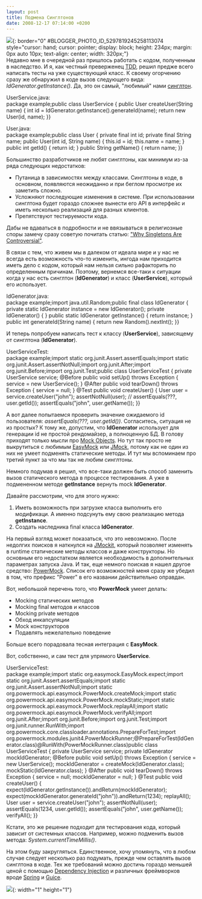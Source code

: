 ```yaml
---
layout: post
title: Подмена Синглтонов
date: 2008-12-17 07:14:00 +0200
---
```

![](http://2.bp.blogspot.com/_MzPDIAgS1ow/SYWiiNXWgDI/AAAAAAAAJr4/rMPEwUK1HsM/s320/sngleton.jpg){: border="0" #BLOGGER_PHOTO_ID_5297819245258113074 style="cursor: hand; cursor: pointer; display: block; height: 234px; margin: 0px auto 10px; text-align: center; width: 320px;"}  
Недавно мне в очередной раз пришлось работать с кодом, полученным в наследство. И я, как честный преверженец [TDD][1], решил предже всего написать тесты на уже существующий класс. К своему огорчению сразу же обнаружил в коде вызов следующего вида: <span style="font-style: italic;">IdGenerator.getInstance()</span>. Да, это он самый, \"любимый\" нами [синглтон][2].  
<a name="more" />  
  
UserService.java:  
    package example;public class UserService {  public User createUser(String name) {    int id = IdGenerator.getInstance().generateId(name);    return new User(id, name);  }}

  
User.java:  
    package example;public class User {  private final int id;  private final String name;  public User(int id, String name) {    this.id = id;    this.name = name;  }  public int getId() {    return id;  }  public String getName() {    return name;  }}

  
Большинство разработчиков не любят синглтоны, как минимум из-за ряда следующих недостатков:  
* Путаница в зависимостях между
  классами. Синглтоны в коде, в основном,
  появляются неожиданно и при беглом
  просмотре их заметить сложно.
* Усложняют последующие изменения в
  системе. При использовании синглтона
  будет гораздо сложнее вынести его API в
  интерфейс и иметь несколько
  реализаций для разных клиентов.
* Препятствуют тестируемости кода.

  
  
Дабы не вдаваться в подробности и не ввязываться в религиозные споры замечу сразу советую почитать статью: [\"Why Singletons Are Controversial\"][3].  
  
В связи с тем, что живем мы в далеком от идеала мире и у нас не всегда есть возможность что-то изменить, ингода нам приходится иметь дело с кодом, который нам нельзя сильно рафакторить по определенным причинам. Поэтому, вернемся все-таки к ситуации когда у нас есть синглтон (<span style="font-weight: bold;">IdGenerator</span>) и класс (<span style="font-weight: bold;">UserService</span>), который его использует.  
  
IdGenerator.java:  
    package example;import java.util.Random;public final class IdGenerator {  private static IdGenerator instance = new IdGenerator();  private IdGenerator() {  }  public static IdGenerator getInstance() {    return instance;  }  public int generateId(String name) {    return new Random().nextInt();  }}

  
И теперь попробуем написать тест к классу (<span style="font-weight: bold;">UserService</span>), зависящему от синглтона (<span style="font-weight: bold;">IdGenerator</span>).  
  
UserServiceTest:  
    package example;import static org.junit.Assert.assertEquals;import static org.junit.Assert.assertNotNull;import org.junit.After;import org.junit.Before;import org.junit.Test;public class UserServiceTest {  private UserService service;  @Before  public void setUp() throws Exception {    service = new UserService();  }  @After  public void tearDown() throws Exception {    service = null;  }  @Test  public void createUser() {    User user = service.createUser("john");    assertNotNull(user);    // assertEquals(???, user.getId());    assertEquals("john", user.getName());  }}

  
А вот далее попытаемся проверить значение ожидаемого id пользователя: <span style="font-style: italic;">assertEquals(???, user.getId())</span>. Согласитесь, ситуация не из простых? К тому же, допустим, что <span style="font-weight: bold;">IdGenerator</span> использует для генерации id не простой рендомайзер, а полноценную БД. В голову приходят только мысли про [Mock Objects][4]. Но тут так просто не выкрутиться с любимым [EasyMock][5] или [JMock][6], потому как не один из них не умеет подменять статические методы. И тут мы вспоминаем про третий пункт за что мы так не любим синглтоны.  
  
Немного подумав я решил, что все-таки должен быть способ заменить вызов статического метода в процессе тестирования. А уже в подмененном методе <span style="font-weight: bold;">getInstance</span> вернуть mock <span style="font-weight: bold;">IdGenerator</span>.  
  
Давайте рассмотрим, что для этого нужно:  
1.  Иметь возможность при загрузке
    класса выполнить его модификаци. А
    именно подсунуть ему свою реализацию
    метода <span style="font-weight: bold;">getInstance</span>.
2.  Создать наследника final класса <span
    style="font-weight: bold;">IdGenerator</span>.

  
На первый взгляд может показаться, что это невозможно. После недолгих поисков я наткнулся на [JMockit][7], который позволяет изменять в runtime статические методы классов и даже конструкторы. Но основным его недостатком является необходимость в дополнительных параметрах запуска Java. И так, еще немного поискав я нашел другое средство: [PowerMock][8]. Список его возможностей меня сразу же убедил в том, что префикс \"Power\" в его названии действительно оправдан.  
  
Вот, небольшой перечень того, что <span style="font-weight: bold;">PowerMock</span> умеет делать:  
* Mocking статических методов
* Mocking final методов и классов
* Mocking private методов
* Обход инкапсуляции
* Mock конструкторов
* Подавлять нежелательно поведение

  
Больше всего порадовала тесная интеграция с <span style="font-weight: bold;">EasyMock</span>.  
  
Вот, собственно, и сам тест для упрямого <span style="font-weight: bold;">UserService</span>.  
  
UserServiceTest:  
    package example;import static org.easymock.EasyMock.expect;import static org.junit.Assert.assertEquals;import static org.junit.Assert.assertNotNull;import static org.powermock.api.easymock.PowerMock.createMock;import static org.powermock.api.easymock.PowerMock.mockStatic;import static org.powermock.api.easymock.PowerMock.replayAll;import static org.powermock.api.easymock.PowerMock.verifyAll;import org.junit.After;import org.junit.Before;import org.junit.Test;import org.junit.runner.RunWith;import org.powermock.core.classloader.annotations.PrepareForTest;import org.powermock.modules.junit4.PowerMockRunner;@PrepareForTest(IdGenerator.class)@RunWith(PowerMockRunner.class)public class UserServiceTest {  private UserService service;  private IdGenerator mockIdGenerator;  @Before  public void setUp() throws Exception {    service = new UserService();    mockIdGenerator = createMock(IdGenerator.class);    mockStatic(IdGenerator.class);  }  @After  public void tearDown() throws Exception {    service = null;    mockIdGenerator = null;  }  @Test  public void createUser() {    expect(IdGenerator.getInstance()).andReturn(mockIdGenerator);    expect(mockIdGenerator.generateId("john")).andReturn(1234);    replayAll();    User user = service.createUser("john");    assertNotNull(user);    assertEquals(1234, user.getId());    assertEquals("john", user.getName());    verifyAll();  }}

  
Кстати, это же решение подходит для тестирования кода, который зависит от системных классов. Например, можно подменить вызов метода: <span style="font-style: italic;">System.currentTimeMillis()</span>.  
  
На этом буду закругляться. Единственное, хочу упомянуть, что в любом случае следует несколько раз подумать, прежде чем оставлять вызов синглтона в коде. Тех же требований можно достичь гораздо меньшей ценой с помощью [Dependency Injection][9] и различных фреймворков вроде [Spring][10] и [Guice][11].<div class="blogger-post-footer">
![](https://blogger.googleusercontent.com/tracker/8677550483635565983-7964508185974200824?l=blog.vityuk.com){:
width="1" height="1"}
</div>



[1]: http://en.wikipedia.org/wiki/Test-driven_development 
[2]: http://ru.wikipedia.org/wiki/%D0%9E%D0%B4%D0%B8%D0%BD%D0%BE%D1%87%D0%BA%D0%B0_%28%D1%88%D0%B0%D0%B1%D0%BB%D0%BE%D0%BD_%D0%BF%D1%80%D0%BE%D0%B5%D0%BA%D1%82%D0%B8%D1%80%D0%BE%D0%B2%D0%B0%D0%BD%D0%B8%D1%8F%29 
[3]: http://code.google.com/p/google-singleton-detector/wiki/WhySingletonsAreControversial 
[4]: http://en.wikipedia.org/wiki/Mock_object 
[5]: http://www.easymock.org/ 
[6]: http://www.jmock.org/ 
[7]: https://jmockit.dev.java.net/ 
[8]: http://code.google.com/p/powermock/ 
[9]: http://en.wikipedia.org/wiki/Dependency_injection 
[10]: http://www.springsource.org/ 
[11]: http://code.google.com/p/google-guice/ 
